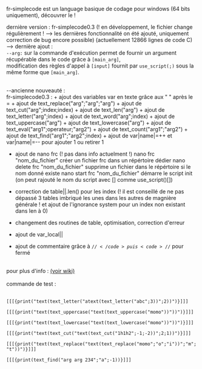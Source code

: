 <head><meta name="google-site-verification" content="k1Ku-V2S2bvRYoVdqf_-UaNnDOuzXFqMYL2xyv3j_L4" /></head>

fr-simplecode est un language basique de codage pour windows (64 bits uniquement), découvrer le ! 

dernière version : fr-simplecode0.3 (! en développement, le fichier change régulièrement ! --> les dernières fonctionnalité on été ajouté, uniquement correction de bug encore possible) (actuellement 12866 lignes de code C) <br> --> dernière ajout :<br><code>--arg:</code> sur la commande d'exécution permet de fournir un argument récupérable dans le code grâce à <code>[main_arg]</code>,<br>modification des règles d'appel à <code>[input]</code> fournit par <code>use_script(;)</code> sous la même forme que <code>[main_arg]</code>.

<br>
--ancienne nouveauté :<br>
fr-simplecode0.3 : 
+ ajout des variables var en texte grâce aux " " après le =
+ ajout de text_replace("arg";"arg";"arg")
+ ajout de text_cut("arg";index;index)
+ ajout de text_len("arg")
+ ajout de text_letter("arg";index)
+ ajout de text_word("arg";index)
+ ajout de text_uppercase("arg")
+ ajout de text_lowercase("arg")
+ ajout de text_eval("arg1";operateur;"arg2")
+ ajout de text_count("arg1";"arg2")
+ ajout de text_find("arg1";"arg2";index)
+ ajout de var|name|=++ et var|name|=-- pour ajouter 1 ou retirer 1

+ ajout de nano frc (! pas dans info actuelment !)
nano frc "nom_du_fichier" créer un fichier frc dans un répértoire dédier
nano delete frc "nom_du_fichier" supprime un fichier dans le répértoire si le nom donné existe
nano start frc "nom_du_fichier" démarre le script init (on peut rajouté le nom du script avec [] comme use_script()[])

+ correction de table||.len() pour les index (! il est conseillé de ne pas dépassé 3 tables imbriqué les unes dans les autres de magnière générale ! et ajout de l'ignorance system pour un index non existant dans len à 0)

+ changement des routines de table, optimisation, correction d'erreur  

+ ajout de var_local||

+ ajout de commentaire grâce à <code>$//</code> puis <code>//$</code> pour fermé

<br>
pour plus d'info : <a href="https://github.com/argentrocher/fr-simplecode/wiki">(voir wiki)</a>
<br><br>
commande de test : <br><br>

<code>[[[{print("text(text_letter("atext(text_letter("abc";3))";2))")}]]]</code>

<code>[[[{print("text(text_uppercase("text(text_uppercase("momo"))"))")}]]]</code>

<code>[[[{print("text(text_lowercase("text(text_lowercase("momo"))"))")}]]]</code>

<code>[[[{print("text(text_cut("text(text_cut("1h1h2";-1;-2))";2;1))")}]]]</code>

<code>[[[{print("text(text_replace("text(text_replace("momo";"o";"i"))";"m";"t"))")}]]]</code>

<code>[[[{print(text_find("arg arg 234";"a";-1))}]]]</code>
